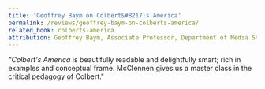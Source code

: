 ```yaml
---
title: 'Geoffrey Baym on Colbert&#8217;s America'
permalink: /reviews/geoffrey-baym-on-colberts-america/
related_book: colberts-america
attribution: Geoffrey Baym, Associate Professor, Department of Media Studies, University of North Carolina Greensboro
---
```

*"Colbert's America* is beautifully readable and delightfully smart; rich in examples and conceptual frame. McClennen gives us a master class in the critical pedagogy of Colbert."
